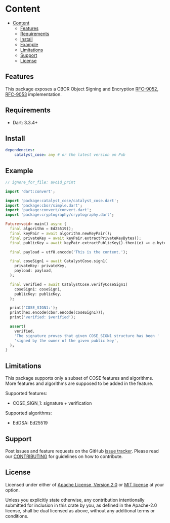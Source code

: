 # Content

* [Content](#content)
  * [Features](#features)
  * [Requirements](#requirements)
  * [Install](#install)
  * [Example](#example)
  * [Limitations](#limitations)
  * [Support](#support)
  * [License](#license)

## Features

This package exposes a CBOR Object Signing and Encryption
[RFC-9052](https://datatracker.ietf.org/doc/html/rfc9052),
[RFC-9053](https://datatracker.ietf.org/doc/html/rfc9053) implementation.

## Requirements

* Dart: 3.3.4+

## Install

```yaml
dependencies:
    catalyst_cose: any # or the latest version on Pub
```

## Example

```dart
// ignore_for_file: avoid_print

import 'dart:convert';

import 'package:catalyst_cose/catalyst_cose.dart';
import 'package:cbor/simple.dart';
import 'package:convert/convert.dart';
import 'package:cryptography/cryptography.dart';

Future<void> main() async {
  final algorithm = Ed25519();
  final keyPair = await algorithm.newKeyPair();
  final privateKey = await keyPair.extractPrivateKeyBytes();
  final publicKey = await keyPair.extractPublicKey().then((e) => e.bytes);

  final payload = utf8.encode('This is the content.');

  final coseSign1 = await CatalystCose.sign1(
    privateKey: privateKey,
    payload: payload,
  );

  final verified = await CatalystCose.verifyCoseSign1(
    coseSign1: coseSign1,
    publicKey: publicKey,
  );

  print('COSE_SIGN1:');
  print(hex.encode(cbor.encode(coseSign1)));
  print('verified: $verified');

  assert(
    verified,
    'The signature proves that given COSE_SIGN1 structure has been '
    'signed by the owner of the given public key',
  );
}
```

## Limitations

This package supports only a subset of COSE features and algorithms.
More features and algorithms are supposed to be added in the feature.

Supported features:
* COSE_SIGN_1: signature + verification

Supported algorithms:
* EdDSA: Ed25519

## Support

Post issues and feature requests on the GitHub [issue tracker](https://github.com/input-output-hk/catalyst-voices/issues).
Please read our [CONTRIBUTING](https://github.com/input-output-hk/catalyst-voices/blob/main/CONTRIBUTING.md)
for guidelines on how to contribute.

## License

Licensed under either of [Apache License, Version 2.0](https://github.com/input-output-hk/catalyst-voices/blob/main/LICENSE-APACHE)
or [MIT license](https://github.com/input-output-hk/catalyst-voices/blob/main/LICENSE-MIT)
at your option.

Unless you explicitly state otherwise, any contribution intentionally submitted
for inclusion in this crate by you, as defined in the Apache-2.0 license, shall
be dual licensed as above, without any additional terms or conditions.
